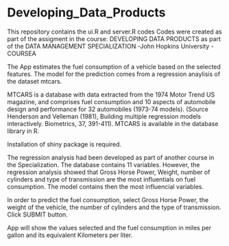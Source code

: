 # Developing_Data_Products
This repository contains the ui.R and server.R codes 
Codes were created as part of the assigment in the course: DEVELOPING DATA PRODUCTS
as part of the DATA MANAGEMENT SPECIALIZATION -John Hopkins University - COURSEA

The App estimates the fuel consumption of a vehicle based on the selected features. 
The model for the prediction comes from a regression anaylisis of the dataset mtcars.

MTCARS is a database with data extracted from the 1974 Motor Trend US magazine, and comprises fuel consumption and 10 aspects of automobile design and performance for 32 automobiles (1973-74 models). (Source Henderson and Velleman (1981), Building multiple regression models interactively. Biometrics, 37, 391-411).
MTCARS is available in the database library in R.

Installation of shiny package is required.

The regression analysis had been developed as part of another course in the Specialization.
The database contains 11 variables. However, the regression analysis showed that Gross Horse Power, Weight, number of cylinders and type of transmission are the most influentials on fuel consumption. The model contains then the most influencial variables.

In order to predict the fuel consumption, select Gross Horse Power, the weight of the vehicle, the number of cylinders and the type of transmission.
Click SUBMIT button.

App will show the values selected and the fuel consumption in miles per gallon and its equivalent Kilometers per liter.

